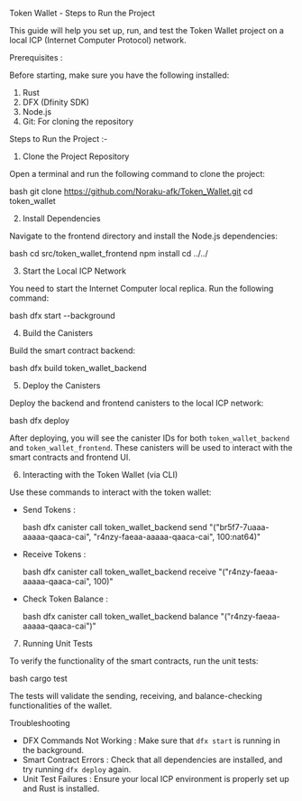 Token Wallet - Steps to Run the Project

This guide will help you set up, run, and test the Token Wallet project on a local ICP (Internet Computer Protocol) network.

Prerequisites :

Before starting, make sure you have the following installed:

1. Rust
2. DFX (Dfinity SDK)
3. Node.js
4. Git: For cloning the repository

Steps to Run the Project :-

1. Clone the Project Repository

Open a terminal and run the following command to clone the project:

bash
git clone https://github.com/Noraku-afk/Token_Wallet.git
cd token_wallet


2. Install Dependencies

Navigate to the frontend directory and install the Node.js dependencies:

bash
cd src/token_wallet_frontend
npm install
cd ../../


3. Start the Local ICP Network

You need to start the Internet Computer local replica. Run the following command:

bash
dfx start --background


4. Build the Canisters

Build the smart contract backend:

bash
dfx build token_wallet_backend


5. Deploy the Canisters

Deploy the backend and frontend canisters to the local ICP network:

bash
dfx deploy


After deploying, you will see the canister IDs for both `token_wallet_backend` and `token_wallet_frontend`. These canisters will be used to interact with the smart contracts and frontend UI.

6. Interacting with the Token Wallet (via CLI)

Use these commands to interact with the token wallet:

- Send Tokens :
  
  bash
  dfx canister call token_wallet_backend send "(\"br5f7-7uaaa-aaaaa-qaaca-cai\", \"r4nzy-faeaa-aaaaa-qaaca-cai\", 100:nat64)"
  

- Receive Tokens :

  bash
  dfx canister call token_wallet_backend receive "(\"r4nzy-faeaa-aaaaa-qaaca-cai\", 100)"
  

- Check Token Balance :

  bash
  dfx canister call token_wallet_backend balance "(\"r4nzy-faeaa-aaaaa-qaaca-cai\")"
  

7. Running Unit Tests

To verify the functionality of the smart contracts, run the unit tests:

bash
cargo test


The tests will validate the sending, receiving, and balance-checking functionalities of the wallet.


Troubleshooting

- DFX Commands Not Working : Make sure that `dfx start` is running in the background.
- Smart Contract Errors : Check that all dependencies are installed, and try running `dfx deploy` again.
- Unit Test Failures : Ensure your local ICP environment is properly set up and Rust is installed.

